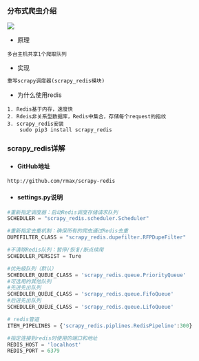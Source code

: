 ### 分布式爬虫介绍

![](C:\Users\my\Desktop\mybook\图片\分布式.png)

+ 原理

```
多台主机共享1个爬取队列
```

+ 实现

```python
重写scrapy调度器(scrapy_redis模块)
```

+ 为什么使用redis

```
1. Redis基于内存，速度快
2. Rdeis非关系型数据库，Redis中集合，存储每个request的指纹
3. scrapy_redis安装
	sudo pip3 install scrapy_redis
```



### scrapy_redis详解

+ #### GitHub地址

```
http://github.com/rmax/scrapy-redis
```

+ #### settings.py说明

```python
#重新指定调度器：启动Redis调度存储请求队列
SCHEDULER = "scrapy_redis.scheduler.Scheduler"

#重新指定去重机制：确保所有的爬虫通过Redis去重
DUPEFILTER_CLASS = "scrapy_redis.dupefilter.RFPDupeFilter"

#不清除Redis队列：暂停/恢复/断点续爬
SCHEDULER_PERSIST = Ture

#优先级队列（默认）
SCHEDULER_QUEUE_CLASS = 'scrapy_redis.queue.PriorityQueue'
#可选用的其他队列
#先进先出队列
SCHEDULER_QUEUE_CLASS = 'scrapy_redis.queue.FifoQueue'
#后进先出队列
SCHEDULER_QUEUE_CLASS = 'scrapy_redis.queue.LifoQueue'

# redis管道
ITEM_PIPELINES = {'scrapy_redis.piplines.RedisPipeline':300}

#指定连接到redis时使用的端口和地址
REDIS_HOST = 'localhost'
REDIS_PORT = 6379
```

